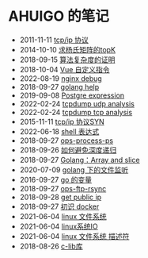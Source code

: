 # AHUIGO 的笔记
- 2011-11-11 [tcp/ip 协议](/b/net/net-tcpip)
- 2014-10-10 [求杨氏矩阵的topK](/b/algorithm/algo-young-tableau-topk)
- 2018-09-15 [算法复杂度的证明](/b/algorithm/1.time-complex)
- 2018-10-04 [Vue 自定义指令](/b/ria/vue/vue-project)
- 2022-08-19 [nginx debug](/b/nginx/nginx-debug-log)
- 2018-09-27 [golang help](/b/go/11.go-begin-help)
- 2019-09-08 [Postgre expression](/b/db/pg-expr-execute)
- 2022-02-24 [tcpdump udp analysis](/b/net/net-tcpdump-udp)
- 2022-02-24 [tcpdump tcp analysis](/b/net/net-tcpdump-tcp)
- 2015-11-11 [tcp/ip 协议SYN](/b/net/net-tcp-queue)
- 2022-06-18 [shell 表达式](/b/c/shell-expr)
- 2018-09-27 [ops-process-ps](/b/c/ops-process-ps)
- 2018-09-26 [如何避免深度递归](/b/algorithm/func-tail-call)
- 2018-09-27 [Golang：Array and slice](/b/go/go-array-slice)
- 2020-07-09 [golang 下的文件监听](/b/go/go-file-watch)
- 2016-09-27 [go 的变量](/b/go/go-var)
- 2018-09-27 [ops-ftp-rsync](/b/c/ops-ftp-rsync)
- 2018-09-28 [get public ip](/b/net/net-ip-conf)
- 2018-09-27 [初识 docker](/b/arch/docker-begin)
- 2021-06-04 [linux 文件系统](/b/c/c-fs)
- 2021-06-04 [linux系统IO](/b/c/c-fs-file)
- 2021-06-04 [linux 文件系统 描述符](/b/c/c-fs-fd)
- 2018-08-26 [c-lib库](/b/c/c-lib)